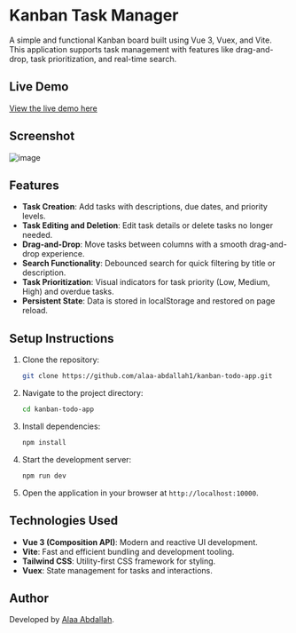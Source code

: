 # Kanban Task Manager

A simple and functional Kanban board built using Vue 3, Vuex, and Vite. This application supports task management with features like drag-and-drop, task prioritization, and real-time search.

## Live Demo
[View the live demo here](https://kanban-todo-app-8g8e.onrender.com)

## Screenshot

![image](https://github.com/user-attachments/assets/7593048f-549e-4927-b860-596483663a6a)

## Features

- **Task Creation**: Add tasks with descriptions, due dates, and priority levels.
- **Task Editing and Deletion**: Edit task details or delete tasks no longer needed.
- **Drag-and-Drop**: Move tasks between columns with a smooth drag-and-drop experience.
- **Search Functionality**: Debounced search for quick filtering by title or description.
- **Task Prioritization**: Visual indicators for task priority (Low, Medium, High) and overdue tasks.
- **Persistent State**: Data is stored in localStorage and restored on page reload.

## Setup Instructions

1. Clone the repository:

   ```bash
   git clone https://github.com/alaa-abdallah1/kanban-todo-app.git
   ```

2. Navigate to the project directory:

   ```bash
   cd kanban-todo-app
   ```

3. Install dependencies:

   ```bash
   npm install
   ```

4. Start the development server:

   ```bash
   npm run dev
   ```

5. Open the application in your browser at `http://localhost:10000`.

## Technologies Used

- **Vue 3 (Composition API)**: Modern and reactive UI development.
- **Vite**: Fast and efficient bundling and development tooling.
- **Tailwind CSS**: Utility-first CSS framework for styling.
- **Vuex**: State management for tasks and interactions.

## Author

Developed by [Alaa Abdallah](https://github.com/alaa-abdallah1).
